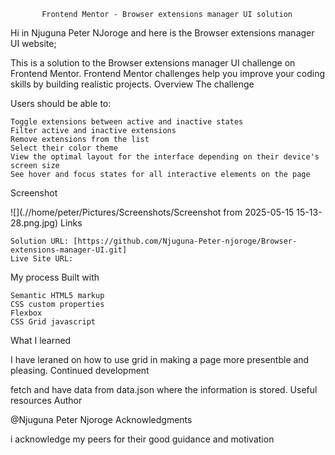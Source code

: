            Frontend Mentor - Browser extensions manager UI solution
            

Hi in Njuguna Peter NJoroge and here is the Browser extensions manager UI website;

This is a solution to the Browser extensions manager UI challenge on Frontend Mentor. Frontend Mentor challenges help you improve your coding skills by building realistic projects.
Overview
The challenge

Users should be able to:

    Toggle extensions between active and inactive states
    Filter active and inactive extensions
    Remove extensions from the list
    Select their color theme
    View the optimal layout for the interface depending on their device's screen size
    See hover and focus states for all interactive elements on the page

Screenshot

![](.//home/peter/Pictures/Screenshots/Screenshot from 2025-05-15 15-13-28.png.jpg)
Links

    Solution URL: [https://github.com/Njuguna-Peter-njoroge/Browser-extensions-manager-UI.git]
    Live Site URL:

My process
Built with

    Semantic HTML5 markup
    CSS custom properties
    Flexbox
    CSS Grid javascript

What I learned

I have leraned on how to use grid in making a page more presentble and pleasing.
Continued development

fetch and have data from data.json where the information is stored.
Useful resources
Author

@Njuguna Peter Njoroge
Acknowledgments

i acknowledge my peers for their good guidance and motivation
